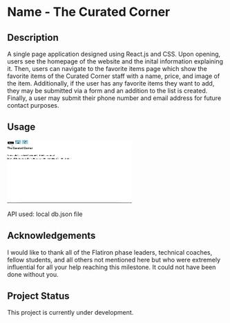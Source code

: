 # Name - The Curated Corner


## Description

A single page application designed using React.js and CSS. Upon opening, users see the homepage of the website and the inital information explaining it. Then, users can navigate to the favorite items page which show the favorite items of the Curated Corner staff with a name, price, and image of the item. Additionally, if the user has any favorite items they want to add, they may be submitted via a form and an addition to the list is created. Finally, a user may submit their phone number and email address for future contact purposes.

## Usage

![Sample GIF](./useGif.gif)

API used: local db.json file 

## Acknowledgements

I would like to thank all of the Flatiron phase leaders, technical coaches, fellow students, and all others not mentioned here but who were extremely influential for all your help reaching this milestone. It could not have been done without you. 

## Project Status

 This project is currently under development.